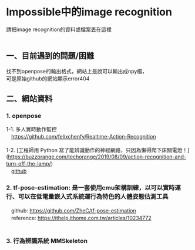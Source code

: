 # Impossible中的image recognition
請把image recognition的資料或檔案丟在這裡<br>
<br>
## 一、目前遇到的問題/困難
找不到openpose的輸出格式，網站上是說可以輸出成npy檔，<br>
可是原始github的網站顯示error404

## 二、網站資料
### 1. openpose
1-1. 多人實時動作監控<br>
　https://github.com/felixchenfy/Realtime-Action-Recognition<br>
<br>
1-2. [工程師用 Python 寫了能辨識動作的神經網路，只因為懶得爬下床關電燈！]
(https://buzzorange.com/techorange/2019/08/09/action-recognition-and-turn-off-the-lamp/)
　<br>
　[github](https://github.com/burningion/dab-and-tpose-controlled-lights)
<br>
### 2. tf-pose-estimation: 是一套使用cmu架構訓練，以可以實時運行、可以在低電量嵌入式系統運行為特色的人體姿態估測工具 <br> 
　github: https://github.com/ZheC/tf-pose-estimation <br>
　reference: https://ithelp.ithome.com.tw/articles/10234772 <br>
<br>
### 3. 行為辨識系統 MMSkeleton<br>
	